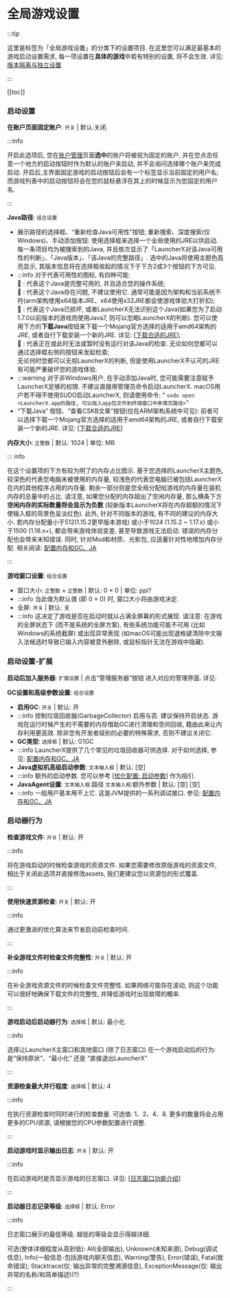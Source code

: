 # 全局游戏设置

:::tip

这里是标签为「全局游戏设置」的分类下的设置项目. 在这里您可以满足最基本的游戏启动设置需求, 每一项设置在**具体的游戏**中若有特别的设置, 将不会生效. 详见: [版本隔离与独立设置](/zhCN/lxguide/settings/special/independent-config)

:::

[[toc]]

### 启动设置

**在账户页面固定账户**: `开关` | 默认:关闭.

:::info

开启此选项后, 您在[账户管理](/zhCN/lxguide/settings/special/manage-accounts)页面**选中**的账户将被视为固定的账户, 并在您点击任意一个地方的启动按钮时作为默认的账户来启动, 并不会询问选择哪个账户来完成启动. 开启后,主界面固定游戏的启动按钮后会有一个标签显示当前固定的用户名; 而游戏列表中的启动按钮将会在您的鼠标悬浮在其上的时候显示为您固定的用户名.

:::



**Java路径**: `组合设置`

- 展示路径的选择框、“重新检查Java可用性”按钮; 重新搜索、深度搜索(仅Windows)、手动添加按钮:  使用选择框来选择一个全局使用的JRE以供启动. 每一条项目均为被搜索到的Java, 并且依次显示了「LauncherX对该Java可用性的判断」、「Java版本」、「该Java的完整路径」. 选中的Java将使用主题色高亮显示, 其版本信息将在选择框收起的情况下于下方2或3个按钮的下方可见.
- :::info 对于代表可用性的图标, 有四种可能:<br> **&#xe8fb;** : 代表这个Java是完整可用的, 并且适合您的操作系统;  <br>**&#xe7ba;** : 代表这个Java存在问题, 不建议使用它. 通常可能是因为架构和当前系统不符(arm架构使用x64版本JRE、x64使用x32JRE都会使游戏体验大打折扣); <br> **&#xe8bb;** : 代表这个Java已损坏, 或者LauncherX无法识别这个Java(如果您为了启动1.7.0以前版本的游戏而使用Java7, 则可以忽略LauncherX的判断). 您可以使用下方的**下载Java**按钮来下载一个Mojang官方选择的适用于amd64架构的JRE, 或者自行下载安装一个新的JRE.   详见: [[下载合适的JRE](/zhCN/lxguide/others/download-jre)]; <br> **&#xe895;** : 代表正在或此时无法或暂时没有运行对该Java的检查. 无论如何您都可以通过选择框右侧的按钮来发起检查; <br>无论何时您都可以无视LauncherX的判断, 但是使用LauncherX不认可的JRE有可能严重破坏您的游戏体验.
- :::warning 对于非Windows用户, 在手动添加Java时, 您可能需要注意赋予LauncherX足够的权限. 不建议直接用管理员命令启动LauncherX. macOS用户若不得不使用SUDO启动LauncherX, 则请使用命令: “ `sudo open  <LauncherX.app的路径, 可以拖入app包文件到终端窗口中来填充路径>`”
- “下载Java” 按钮、“查看CSKB文章”按钮(仅在ARM架构系统中可见): 前者可以选择下载一个Mojang官方选择的适用于amd64架构的JRE, 或者自行下载安装一个新的JRE.   详见: [[下载合适的JRE](/zhCN/lxguide/others/download-jre)]

**内存大小**: `正整数` | 默认: 1024 | 单位: MB

::: info

在这个设置项的下方有较为明了的内存占比图示. 基于您选择的LauncherX主题色, 较深色的代表您电脑未被使用的内存量, 较浅色的代表您电脑已被包括LauncherX在内的其他程序占用的内存量. 剩余一部分则是您全局分配给游戏的内存量在装机内存的总量中的占比. 请注意, 如果您分配的内存超出了空闲内存量, 那么横条下方**空闲内存的实际数量将会显示为负数** (较新版本LauncherX将在内存超额的情况下使输入框的背景色呈淡红色). 此外, 针对不同版本的游戏, 有不同的建议的内存大小. 若内存分配量小于512(1.15.2更早版本游戏) 或小于1024 (1.15.2 ~ 1.17.x) 或小于1500 (1.18.x+), 都会带来游戏体验变差, 甚至导致游戏无法启动. 错误的内存分配也会带来未知错误. 同时, 针对Mod和材质、光影包, 应适量针对性地增加内存分配.   相关阅读: [配置内存和GC、JA](/zhCN/lxguide/others/adjust-ram-gc-ja)

:::

**游戏窗口设置**: `组合设置` 

- 窗口大小: `正整数` &times; `正整数` | 默认: 0 &times; 0 | 单位: ppi?
- :::info 当此值为默认值 (即 0 &times; 0) 时, 窗口大小将由游戏决定. 
- 全屏: `开关` | 默认: 关
- :::info 这决定了游戏是否在启动时就以占满全屏幕的形式展现. 请注意: 在游戏的全屏状态下 (而不是系统的全屏方案), 有些系统功能可能不可用 (比如Windows的系统截屏) 或出现异常表现 (如macOS可能出现退格键清除中文输入法候选时导致已输入内容被意外删除, 或鼠标指针无法在游戏中隐藏). 

### 启动设置-扩展

**启动后加入服务器**: `扩展设置` | 点击“管理服务器”按钮 进入对应的管理界面. 详见: 

**GC设置和高级参数设置**: `组合设置`

- **启用GC**: `开关` | 默认: 开
- :::info 控制垃圾回收器(GarbageCollector) 启用与否. 建议保持开启状态. 游戏在运行时候产生的不需要的内存借助GC进行清理和空间回收, 籍由此来让内存利用更高效. 除非您有开发者级别的必要的特殊需求, 否则不建议关闭它.
- **GC类型**: `选择框` | 默认: G1GC
- :::info LauncherX提供了几个常见的垃圾回收器可供选择. 对于如何选择, 参见: [配置内存和GC、JA](/zhCN/lxguide/others/adjust-ram-gc-ja)
- **Java虚拟机高级启动参数**: `文本输入框` | 默认: [空]
- :::info 额外的启动参数. 您可以参考 [[优化配置: 启动参数](/zhCN/lxguide/others/args)] 作为指引.
- **JavaAgent设置**: `文本输入框`:路径 `文本输入框`:额外参数 | 默认: [空] [空]
- :::info 一般用户基本用不上它. 这是JVM提供的一系列调试接口. 参见:  [配置内存和GC、JA](/zhCN/lxguide/others/adjust-ram-gc-ja)



### 启动器行为

**检查游戏文件**: `开关` | 默认:  开

:::info

将在游戏启动的时候检查游戏的资源文件. 如果您需要修改原版游戏的资源文件, 相比于关闭此选项并直接修改assets, 我们更建议您以资源包的形式覆盖. 

:::

**使用快速资源检查**: `开关` | 默认: 开

:::info

通过更激进的优化算法来节省启动前检查时间. 

:::

**补全游戏文件时检查文件完整性**: `开关` | 默认:  开

:::info

在补全游戏资源文件的时候检查文件完整性. 如果网络可能存在波动, 则这个功能可以很好地确保下载文件的完整性, 并降低游戏时出现故障的概率.

:::

**游戏启动后启动器行为**: `选择框` | 默认: 最小化

:::info

选择让LauncherX主窗口和其他窗口 (除了日志窗口) 在一个游戏启动后的行为: 是“保持原状”、“最小化” 还是 “直接退出LauncherX”

:::

**资源检查最大并行程度**: `选择框` | 默认: 4

:::info

在执行资源检查时同时进行的检查数量. 可选值: 1、2、4、8. 更多的数量将会占用更多的CPU资源, 请根据您的CPU参数配置进行调整.

:::

**启动游戏时显示输出日志**: `开关` | 默认: 开

:::info

在启动游戏时是否显示游戏的日志窗口. 详见: [[日志窗口功能介绍](/zhCN/lxguide/features/log-window)]

:::

**启动器日志记录等级**: `选择框` | 默认: Error

:::info

日志窗口展示的最低等级. 越低的等级会显示得越详细.

可选(整体详细程度从高到低): All(全部输出), Unknown(未知来源), Debug(调试信息), Info(一般信息-包括游戏内聊天信息), Warning(警告), Error(错误), Fatal(致命错误);  Stacktrace(仅: 输出异常的完整溯源信息), ExceptionMessage(仅: 输出异常的名称/和简单描述)(?)

:::

